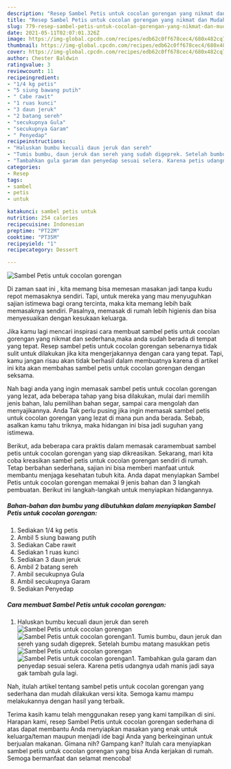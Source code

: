 ```yaml
---
description: "Resep Sambel Petis untuk cocolan gorengan yang nikmat dan Mudah Dibuat"
title: "Resep Sambel Petis untuk cocolan gorengan yang nikmat dan Mudah Dibuat"
slug: 779-resep-sambel-petis-untuk-cocolan-gorengan-yang-nikmat-dan-mudah-dibuat
date: 2021-05-11T02:07:01.326Z
image: https://img-global.cpcdn.com/recipes/edb62c0ff678cec4/680x482cq70/sambel-petis-untuk-cocolan-gorengan-foto-resep-utama.jpg
thumbnail: https://img-global.cpcdn.com/recipes/edb62c0ff678cec4/680x482cq70/sambel-petis-untuk-cocolan-gorengan-foto-resep-utama.jpg
cover: https://img-global.cpcdn.com/recipes/edb62c0ff678cec4/680x482cq70/sambel-petis-untuk-cocolan-gorengan-foto-resep-utama.jpg
author: Chester Baldwin
ratingvalue: 3
reviewcount: 11
recipeingredient:
- "1/4 kg petis"
- "5 siung bawang putih"
- " Cabe rawit"
- "1 ruas kunci"
- "3 daun jeruk"
- "2 batang sereh"
- "secukupnya Gula"
- "secukupnya Garam"
- " Penyedap"
recipeinstructions:
- "Haluskan bumbu kecuali daun jeruk dan sereh"
- "Tumis bumbu, daun jeruk dan sereh yang sudah digeprek. Setelah bumbu matang masukkan petis"
- "Tambahkan gula garam dan penyedap sesuai selera. Karena petis udangnya udah manis jadi saya gak tambah gula lagi."
categories:
- Resep
tags:
- sambel
- petis
- untuk

katakunci: sambel petis untuk 
nutrition: 254 calories
recipecuisine: Indonesian
preptime: "PT22M"
cooktime: "PT35M"
recipeyield: "1"
recipecategory: Dessert

---
```



![Sambel Petis untuk cocolan gorengan](https://img-global.cpcdn.com/recipes/edb62c0ff678cec4/680x482cq70/sambel-petis-untuk-cocolan-gorengan-foto-resep-utama.jpg)

Di zaman  saat ini , kita memang bisa memesan masakan jadi tanpa kudu repot memasaknya sendiri. Tapi, untuk mereka yang mau menyuguhkan sajian istimewa bagi orang tercinta, maka kita memang lebih baik memasaknya sendiri. Pasalnya, memasak di rumah lebih higienis dan bisa menyesuaikan dengan kesukaan keluarga.

Jika kamu lagi mencari inspirasi cara membuat sambel petis untuk cocolan gorengan yang nikmat dan sederhana,maka anda sudah berada di tempat yang tepat. Resep sambel petis untuk cocolan gorengan  sebenarnya tidak sulit untuk dilakukan jika kita mengerjakannya dengan cara yang tepat. Tapi, kamu jangan risau akan tidak berhasil dalam membuatnya 
karena di artikel ini kita akan membahas sambel petis untuk cocolan gorengan dengan seksama.  



Nah bagi anda yang ingin memasak sambel petis untuk cocolan gorengan yang lezat, ada beberapa tahap yang bisa dilakukan, mulai dari memilih jenis bahan, lalu pemilihan bahan segar, sampai cara mengolah dan menyajikannya. Anda Tak perlu pusing jika ingin memasak sambel petis untuk cocolan gorengan yang lezat di mana pun anda berada. Sebab, asalkan kamu  tahu triknya, maka hidangan ini bisa jadi suguhan yang istimewa.

Berikut, ada beberapa cara praktis  dalam memasak caramembuat sambel petis untuk cocolan gorengan yang siap dikreasikan. Sekarang, mari kita coba kreasikan sambel petis untuk cocolan gorengan sendiri di rumah. Tetap berbahan sederhana, sajian ini bisa memberi manfaat untuk membantu menjaga kesehatan tubuh kita. Anda dapat menyiapkan Sambel Petis untuk cocolan gorengan memakai 9 jenis bahan dan 3 langkah pembuatan. Berikut ini langkah-langkah untuk menyiapkan hidangannya.

<!--inarticleads1-->

##### Bahan-bahan dan bumbu yang dibutuhkan dalam menyiapkan Sambel Petis untuk cocolan gorengan:

1. Sediakan 1/4 kg petis
1. Ambil 5 siung bawang putih
1. Sediakan  Cabe rawit
1. Sediakan 1 ruas kunci
1. Sediakan 3 daun jeruk
1. Ambil 2 batang sereh
1. Ambil secukupnya Gula
1. Ambil secukupnya Garam
1. Sediakan  Penyedap




<!--inarticleads2-->

##### Cara membuat Sambel Petis untuk cocolan gorengan:

1. Haluskan bumbu kecuali daun jeruk dan sereh
<img src="https://img-global.cpcdn.com/steps/6fdaf202a85810de/160x128cq70/sambel-petis-untuk-cocolan-gorengan-langkah-memasak-1-foto.jpg" alt="Sambel Petis untuk cocolan gorengan"><img src="https://img-global.cpcdn.com/steps/39e332921658eb0f/160x128cq70/sambel-petis-untuk-cocolan-gorengan-langkah-memasak-1-foto.jpg" alt="Sambel Petis untuk cocolan gorengan">1. Tumis bumbu, daun jeruk dan sereh yang sudah digeprek. Setelah bumbu matang masukkan petis
<img src="https://img-global.cpcdn.com/steps/743cb0368c72b340/160x128cq70/sambel-petis-untuk-cocolan-gorengan-langkah-memasak-2-foto.jpg" alt="Sambel Petis untuk cocolan gorengan"><img src="https://img-global.cpcdn.com/steps/9daf1747766fca64/160x128cq70/sambel-petis-untuk-cocolan-gorengan-langkah-memasak-2-foto.jpg" alt="Sambel Petis untuk cocolan gorengan">1. Tambahkan gula garam dan penyedap sesuai selera. Karena petis udangnya udah manis jadi saya gak tambah gula lagi.




Nah, itulah artikel tentang  sambel petis untuk cocolan gorengan  yang sederhana dan mudah dilakukan versi kita. Semoga kamu mampu melakukannya dengan hasil yang terbaik. 

Terima kasih kamu telah menggunakan resep yang kami tampilkan di sini. Harapan kami, resep  Sambel Petis untuk cocolan gorengan sederhana di atas dapat membantu Anda menyiapkan masakan yang enak untuk keluarga/teman maupun menjadi ide bagi Anda yang berkeinginan untuk berjualan makanan. Gimana nih? Gampang kan? Itulah cara menyiapkan sambel petis untuk cocolan gorengan yang bisa Anda kerjakan di rumah. Semoga bermanfaat dan selamat mencoba!

